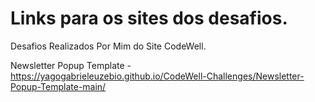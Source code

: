 # Links para os sites dos desafios.
 Desafios Realizados Por Mim do Site CodeWell.
 
 Newsletter Popup Template - https://yagogabrieleuzebio.github.io/CodeWell-Challenges/Newsletter-Popup-Template-main/
